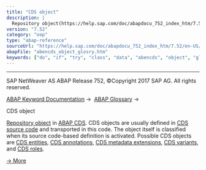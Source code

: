 ```yaml
---
title: "CDS object"
description: |
  Repository object(https://help.sap.com/doc/abapdocu_752_index_htm/7.52/en-US/abenrepository_object_glosry.htm 'Glossary Entry') in ABAP CDS(https://help.sap.com/doc/abapdocu_752_index_htm/7.52/en-US/abenabap_cds_glosry.htm 'Glossary Entry'). CDS objects are usually defined in CDS source code(h
version: "7.52"
category: "oop"
type: "abap-reference"
sourceUrl: "https://help.sap.com/doc/abapdocu_752_index_htm/7.52/en-US/abencds_object_glosry.htm"
abapFile: "abencds_object_glosry.htm"
keywords: ["do", "if", "try", "class", "data", "abencds", "object", "glosry"]
---
```


* * *

SAP NetWeaver AS ABAP Release 752, ©Copyright 2017 SAP AG. All rights reserved.

[ABAP Keyword Documentation](https://help.sap.com/doc/abapdocu_752_index_htm/7.52/en-US/abenabap.htm) →  [ABAP Glossary](https://help.sap.com/doc/abapdocu_752_index_htm/7.52/en-US/abenabap_glossary.htm) → 

CDS object

[Repository object](https://help.sap.com/doc/abapdocu_752_index_htm/7.52/en-US/abenrepository_object_glosry.htm "Glossary Entry") in [ABAP CDS](https://help.sap.com/doc/abapdocu_752_index_htm/7.52/en-US/abenabap_cds_glosry.htm "Glossary Entry"). CDS objects are usually defined in [CDS source code](https://help.sap.com/doc/abapdocu_752_index_htm/7.52/en-US/abencds_source_code_glosry.htm "Glossary Entry") and transported in this code. The object itself is classified when its source code-based definition is activated. Possible CDS objects are [CDS entities](https://help.sap.com/doc/abapdocu_752_index_htm/7.52/en-US/abencds_entity_glosry.htm "Glossary Entry"), [CDS annotations](https://help.sap.com/doc/abapdocu_752_index_htm/7.52/en-US/abencds_annotation_glosry.htm "Glossary Entry"), [CDS metadata extensions](https://help.sap.com/doc/abapdocu_752_index_htm/7.52/en-US/abencds_metadata_extension_glosry.htm "Glossary Entry"), [CDS variants](https://help.sap.com/doc/abapdocu_752_index_htm/7.52/en-US/abencds_variant_glosry.htm "Glossary Entry"), and [CDS roles](https://help.sap.com/doc/abapdocu_752_index_htm/7.52/en-US/abencds_role_glosry.htm "Glossary Entry").

[→ More](https://help.sap.com/doc/abapdocu_752_index_htm/7.52/en-US/abencds.htm)